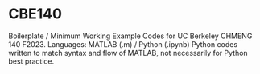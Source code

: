 # CBE140

Boilerplate / Minimum Working Example Codes for UC Berkeley CHMENG 140 F2023.
Languages: MATLAB (.m) / Python (.ipynb)
Python codes written to match syntax and flow of MATLAB, not necessarily for Python best practice.
